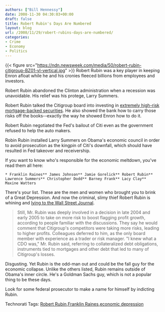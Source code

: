 ```yaml
---
authors: ["Bill Hennessy"]
date: 2008-11-30 04:30:03+00:00
draft: false
title: Robert Rubin's Days Are Numbered
layout: blog
url: /2008/11/29/robert-rubins-days-are-numbered/
categories:
- Crime
- Economy
- Politics
---
```


{{< figure src="https://ndn.newsweek.com/media/50/robert-rubin-citigroup-BZ01-vl-vertical.jpg" >}}
Robert Rubin was a key player in keeping Enron afloat while he and his cronies fleeced billions from employees and investors.

 

Robert Rubin abandoned the Clinton administration when a recession was unavoidable. His relief was his protege, Larry Summers.

 

Robert Rubin talked the Citigroup board into investing in [extremely high-risk mortgage-backed securities](https://www.newsweek.com/id/171243). He also showed the bank how to carry those risks off the books--exactly the way he showed Enron how to do it.

 

Robert Rubin negotiated the Fed's bailout of Citi even as the government refused to help the auto makers.

 

Robin Rubin installed Larry Summers on Obama's economic council in order to avoid prosecution as the kingpin of Citi's downfall, which should have resulted in Fed takeover and receivership.

 

If you want to know who's responsible for the economic meltdown, you've read them all here:

 

    * Franklin Raines** James Johnson** Jamie Gorelick** Robert Rubin** Lawrence Summers** Christopher Dodd** Barney Frank** Lacy Clay** Maxine Watters   

There's your list. These are the men and women who brought you to brink of a Great Depression. And now the criminal, slimy thief Robert Rubin is whining and [lying to the Wall Street Journal](https://online.wsj.com/article/SB122791795940965645.html).

 

>   
> 
> Still, Mr. Rubin was deeply involved in a decision in late 2004 and early 2005 to take on more risk to boost flagging profit growth, according to people familiar with the discussions. They say he would comment that Citigroup's competitors were taking more risks, leading to higher profits. Colleagues deferred to him, as the only board member with experience as a trader or risk manager. "I knew what a CDO was," Mr. Rubin said, referring to collateralized debt obligations, instruments tied to mortgages and other debt that led to many of Citigroup's losses.
> 
> 

 

Disgusting. Yet Rubin is the odd-man out and could be the fall guy for the economic collapse. Unlike the others listed, Rubin remains outside of Obama's inner circle. He's a Goldman Sachs guy, which is not a popular thing to be these days.

 

Look for some federal prosecutor to make a name for himself by indicting Rubin. 

 

Technorati Tags: [Robert Rubin](https://technorati.com/tags/Robert%20Rubin),[Franklin Raines](https://technorati.com/tags/Franklin%20Raines),[economic depression](https://technorati.com/tags/economic%20depression)

